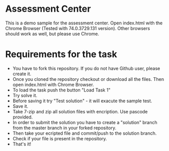 # Assessment Center

This is a demo sample for the assessment center. Open index.html with the Chrome Browser (Tested with 74.0.3729.131 version). Other browsers should work as well, but please use Chrome.

# Requirements for the task
  - You have to fork this repository. If you do not have Github user, please create it. 
  - Once you cloned the repository checkout or download all the files. Then open index.html with Chrome Browser.
  - To load the task push the button "Load Task 1"
  - Try solve it.
  - Before saving it try "Test solution" - it will exacute the sample test.
  - Save it.
  - Take 7-zip and zip all solution files with encription. Use pascode provided.
  - In order to submit the solution you have to create a "solution" branch from the master branch in your forked repository.
  - Then take your ecripted file and commit/push to the solution branch.
  - Check if your file is present in the repository.
  - That's it!
